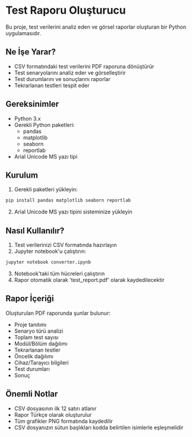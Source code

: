 # Test Raporu Oluşturucu

Bu proje, test verilerini analiz eden ve görsel raporlar oluşturan bir Python uygulamasıdır.

## Ne İşe Yarar?

- CSV formatındaki test verilerini PDF raporuna dönüştürür
- Test senaryolarını analiz eder ve görselleştirir
- Test durumlarını ve sonuçlarını raporlar
- Tekrarlanan testleri tespit eder

## Gereksinimler

- Python 3.x
- Gerekli Python paketleri:
  - pandas
  - matplotlib
  - seaborn
  - reportlab
- Arial Unicode MS yazı tipi

## Kurulum

1. Gerekli paketleri yükleyin:

```bash
pip install pandas matplotlib seaborn reportlab
```

2. Arial Unicode MS yazı tipini sisteminize yükleyin

## Nasıl Kullanılır?

1. Test verilerinizi CSV formatında hazırlayın
2. Jupyter notebook'u çalıştırın:

```bash
jupyter notebook converter.ipynb
```

3. Notebook'taki tüm hücreleri çalıştırın
4. Rapor otomatik olarak 'test_report.pdf' olarak kaydedilecektir

## Rapor İçeriği

Oluşturulan PDF raporunda şunlar bulunur:

- Proje tanıtımı
- Senaryo türü analizi
- Toplam test sayısı
- Modül/Bölüm dağılımı
- Tekrarlanan testler
- Öncelik dağılımı
- Cihaz/Tarayıcı bilgileri
- Test durumları
- Sonuç

## Önemli Notlar

- CSV dosyasının ilk 12 satırı atlanır
- Rapor Türkçe olarak oluşturulur
- Tüm grafikler PNG formatında kaydedilir
- CSV dosyanızın sütun başlıkları kodda belirtilen isimlerle eşleşmelidir




